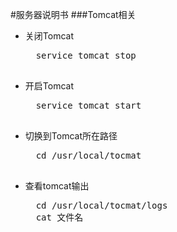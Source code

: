 #服务器说明书
###Tomcat相关
* 关闭Tomcat
	<pre>
	service tomcat stop
	</pre>
* 开启Tomcat
	<pre>
	service tomcat start
	</pre>
* 切换到Tomcat所在路径
	<pre>
	cd /usr/local/tocmat
	</pre>
* 查看tomcat输出
	<pre>
	cd /usr/local/tocmat/logs
	cat 文件名
	</pre>

